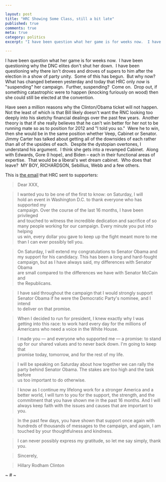 ```yaml
---

layout: post
title: "HRC Showing Some Class, still a bit late"
published: true
comments: true
meta: true
category: politics
excerpt: "I have been question what her game is for weeks now.  I have been questioning why the DNC elites don't shut her down.  I have been questioning why there isn't droves and droves of supers to him after the election in a show of party unity.  Some of this has begun.  But why now?  What has changed between yesterday and today that HRC only *now* is 'suspending' her campaign.  Further, suspending?  Come on.  Drop out, if something catastrophic were to happen (knocking furiously on wood) then she could still be elected at the convention. "

---
```


I have been question what her game is for weeks now.  I have been questioning why the DNC elites don't shut her down.  I have been questioning why there isn't droves and droves of supers to him after the election in a show of party unity.  Some of this has begun.  But why now?  What has changed between yesterday and today that HRC only *now* is "suspending" her campaign.  Further, suspending?  Come on.  Drop out, if something catastrophic were to happen (knocking furiously on wood) then she could still be elected at the convention.  

Have seen a million reasons why the Clinton/Obama ticket will not happen.  Not the least of which is that Bill likely doesn't want the RNC looking too deeply into his sketchy financial dealings over the past few years.  Another theory is that if she really believes that he can't win better for her not to be running mate so as to position for 2012 and "I told you so."  Were he to win, then she would be in the same position whether Veep, Cabinet or Senator.  Jimmy Carter has talked about getting all of the downsides of each rather than all of the upsides of each.  Despite the dystopian overtones, I understand his argument.  I think she gets into a revamped Cabinet.  Along with Edwards, Gore (I hope), and Biden – each in their functional areas of expertise.  That would be a liberal's wet dream cabinet.  Who does that leave?  MY BOY, RICHARDSON, Sebillius, Webb and a few others.  

This is [the email][1] that HRC sent to supporters:

 [1]: http://talkingpointsmemo.com/archives/198827.php

> Dear XXX, 

> I wanted you to be one of the first to know: on Saturday, I will  
> hold an event in Washington D.C. to thank everyone who has supported my  
> campaign. Over the course of the last 16 months, I have been privileged  
> and touched to witness the incredible dedication and sacrifice of so  
> many people working for our campaign. Every minute you put into helping  
> us win, every dollar you gave to keep up the fight meant more to me  
> than I can ever possibly tell you. 

> On Saturday, I will extend my congratulations to Senator Obama and  
> my support for his candidacy. This has been a long and hard-fought  
> campaign, but as I have always said, my differences with Senator Obama  
> are small compared to the differences we have with Senator McCain and  
> the Republicans. 

> I have said throughout the campaign that I would strongly support  
> Senator Obama if he were the Democratic Party's nominee, and I intend  
> to deliver on that promise. 

> When I decided to run for president, I knew exactly why I was  
> getting into this race: to work hard every day for the millions of  
> Americans who need a voice in the White House. 

> I made you — and everyone who supported me — a promise: to stand  
> up for our shared values and to never back down. I'm going to keep that  
> promise today, tomorrow, and for the rest of my life. 

> I will be speaking on Saturday about how together we can rally the  
> party behind Senator Obama. The stakes are too high and the task before  
> us too important to do otherwise. 

> I know as I continue my lifelong work for a stronger America and a  
> better world, I will turn to you for the support, the strength, and the  
> commitment that you have shown me in the past 16 months. And I will  
> always keep faith with the issues and causes that are important to you. 

> In the past few days, you have shown that support once again with  
> hundreds of thousands of messages to the campaign, and again, I am  
> touched by your thoughtfulness and kindness. 

> I can never possibly express my gratitude, so let me say simply, thank you. 

> Sincerely, 

> Hillary Rodham Clinton

~ # ~